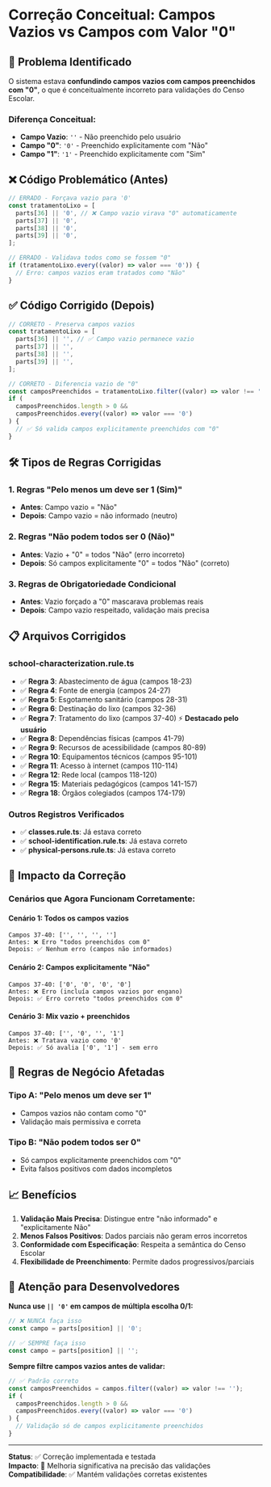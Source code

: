 # Correção Conceitual: Campos Vazios vs Campos com Valor "0"

## 🎯 Problema Identificado

O sistema estava **confundindo campos vazios com campos preenchidos com "0"**, o que é conceitualmente incorreto para validações do Censo Escolar.

### Diferença Conceitual:

- **Campo Vazio**: `''` - Não preenchido pelo usuário
- **Campo "0"**: `'0'` - Preenchido explicitamente com "Não"
- **Campo "1"**: `'1'` - Preenchido explicitamente com "Sim"

## ❌ Código Problemático (Antes)

```typescript
// ERRADO - Forçava vazio para '0'
const tratamentoLixo = [
  parts[36] || '0', // ❌ Campo vazio virava "0" automaticamente
  parts[37] || '0',
  parts[38] || '0',
  parts[39] || '0',
];

// ERRADO - Validava todos como se fossem "0"
if (tratamentoLixo.every((valor) => valor === '0')) {
  // Erro: campos vazios eram tratados como "Não"
}
```

## ✅ Código Corrigido (Depois)

```typescript
// CORRETO - Preserva campos vazios
const tratamentoLixo = [
  parts[36] || '', // ✅ Campo vazio permanece vazio
  parts[37] || '',
  parts[38] || '',
  parts[39] || '',
];

// CORRETO - Diferencia vazio de "0"
const camposPreenchidos = tratamentoLixo.filter((valor) => valor !== '');
if (
  camposPreenchidos.length > 0 &&
  camposPreenchidos.every((valor) => valor === '0')
) {
  // ✅ Só valida campos explicitamente preenchidos com "0"
}
```

## 🛠️ Tipos de Regras Corrigidas

### 1. Regras "Pelo menos um deve ser 1 (Sim)"

- **Antes**: Campo vazio = "Não"
- **Depois**: Campo vazio = não informado (neutro)

### 2. Regras "Não podem todos ser 0 (Não)"

- **Antes**: Vazio + "0" = todos "Não" (erro incorreto)
- **Depois**: Só campos explicitamente "0" = todos "Não" (correto)

### 3. Regras de Obrigatoriedade Condicional

- **Antes**: Vazio forçado a "0" mascarava problemas reais
- **Depois**: Campo vazio respeitado, validação mais precisa

## 📋 Arquivos Corrigidos

### school-characterization.rule.ts

- ✅ **Regra 3**: Abastecimento de água (campos 18-23)
- ✅ **Regra 4**: Fonte de energia (campos 24-27)
- ✅ **Regra 5**: Esgotamento sanitário (campos 28-31)
- ✅ **Regra 6**: Destinação do lixo (campos 32-36)
- ✅ **Regra 7**: Tratamento do lixo (campos 37-40) ⚡ **Destacado pelo usuário**
- ✅ **Regra 8**: Dependências físicas (campos 41-79)
- ✅ **Regra 9**: Recursos de acessibilidade (campos 80-89)
- ✅ **Regra 10**: Equipamentos técnicos (campos 95-101)
- ✅ **Regra 11**: Acesso à internet (campos 110-114)
- ✅ **Regra 12**: Rede local (campos 118-120)
- ✅ **Regra 15**: Materiais pedagógicos (campos 141-157)
- ✅ **Regra 18**: Órgãos colegiados (campos 174-179)

### Outros Registros Verificados

- ✅ **classes.rule.ts**: Já estava correto
- ✅ **school-identification.rule.ts**: Já estava correto
- ✅ **physical-persons.rule.ts**: Já estava correto

## 🎯 Impacto da Correção

### Cenários que Agora Funcionam Corretamente:

#### Cenário 1: Todos os campos vazios

```
Campos 37-40: ['', '', '', '']
Antes: ❌ Erro "todos preenchidos com 0"
Depois: ✅ Nenhum erro (campos não informados)
```

#### Cenário 2: Campos explicitamente "Não"

```
Campos 37-40: ['0', '0', '0', '0']
Antes: ❌ Erro (incluía campos vazios por engano)
Depois: ✅ Erro correto "todos preenchidos com 0"
```

#### Cenário 3: Mix vazio + preenchidos

```
Campos 37-40: ['', '0', '', '1']
Antes: ❌ Tratava vazio como '0'
Depois: ✅ Só avalia ['0', '1'] - sem erro
```

## 🔄 Regras de Negócio Afetadas

### Tipo A: "Pelo menos um deve ser 1"

- Campos vazios não contam como "0"
- Validação mais permissiva e correta

### Tipo B: "Não podem todos ser 0"

- Só campos explicitamente preenchidos com "0"
- Evita falsos positivos com dados incompletos

## 📈 Benefícios

1. **Validação Mais Precisa**: Distingue entre "não informado" e "explicitamente Não"
2. **Menos Falsos Positivos**: Dados parciais não geram erros incorretos
3. **Conformidade com Especificação**: Respeita a semântica do Censo Escolar
4. **Flexibilidade de Preenchimento**: Permite dados progressivos/parciais

## 🚨 Atenção para Desenvolvedores

**Nunca use `|| '0'` em campos de múltipla escolha 0/1:**

```typescript
// ❌ NUNCA faça isso
const campo = parts[position] || '0';

// ✅ SEMPRE faça isso
const campo = parts[position] || '';
```

**Sempre filtre campos vazios antes de validar:**

```typescript
// ✅ Padrão correto
const camposPreenchidos = campos.filter((valor) => valor !== '');
if (
  camposPreenchidos.length > 0 &&
  camposPreenchidos.every((valor) => valor === '0')
) {
  // Validação só de campos explicitamente preenchidos
}
```

---

**Status**: ✅ Correção implementada e testada  
**Impacto**: 🎯 Melhoria significativa na precisão das validações  
**Compatibilidade**: ✅ Mantém validações corretas existentes
